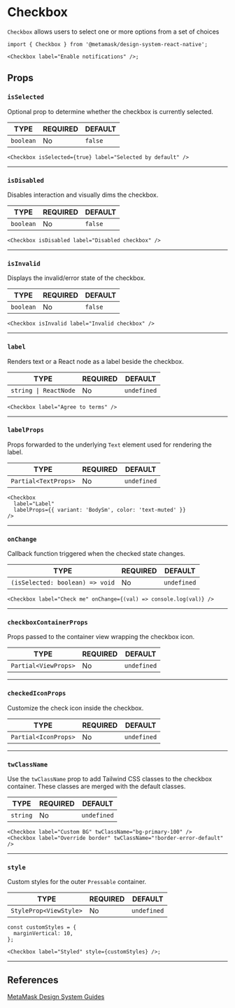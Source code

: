 # Checkbox

`Checkbox` allows users to select one or more options from a set of choices

```tsx
import { Checkbox } from '@metamask/design-system-react-native';

<Checkbox label="Enable notifications" />;
```

## Props

### `isSelected`

Optional prop to determine whether the checkbox is currently selected.

| TYPE      | REQUIRED | DEFAULT |
| --------- | -------- | ------- |
| `boolean` | No       | `false` |

```tsx
<Checkbox isSelected={true} label="Selected by default" />
```

---

### `isDisabled`

Disables interaction and visually dims the checkbox.

| TYPE      | REQUIRED | DEFAULT |
| --------- | -------- | ------- |
| `boolean` | No       | `false` |

```tsx
<Checkbox isDisabled label="Disabled checkbox" />
```

---

### `isInvalid`

Displays the invalid/error state of the checkbox.

| TYPE      | REQUIRED | DEFAULT |
| --------- | -------- | ------- |
| `boolean` | No       | `false` |

```tsx
<Checkbox isInvalid label="Invalid checkbox" />
```

---

### `label`

Renders text or a React node as a label beside the checkbox.

| TYPE                  | REQUIRED | DEFAULT     |
| --------------------- | -------- | ----------- |
| `string \| ReactNode` | No       | `undefined` |

```tsx
<Checkbox label="Agree to terms" />
```

---

### `labelProps`

Props forwarded to the underlying `Text` element used for rendering the label.

| TYPE                 | REQUIRED | DEFAULT     |
| -------------------- | -------- | ----------- |
| `Partial<TextProps>` | No       | `undefined` |

```tsx
<Checkbox
  label="Label"
  labelProps={{ variant: 'BodySm', color: 'text-muted' }}
/>
```

---

### `onChange`

Callback function triggered when the checked state changes.

| TYPE                            | REQUIRED | DEFAULT     |
| ------------------------------- | -------- | ----------- |
| `(isSelected: boolean) => void` | No       | `undefined` |

```tsx
<Checkbox label="Check me" onChange={(val) => console.log(val)} />
```

---

### `checkboxContainerProps`

Props passed to the container view wrapping the checkbox icon.

| TYPE                 | REQUIRED | DEFAULT     |
| -------------------- | -------- | ----------- |
| `Partial<ViewProps>` | No       | `undefined` |

---

### `checkedIconProps`

Customize the check icon inside the checkbox.

| TYPE                 | REQUIRED | DEFAULT     |
| -------------------- | -------- | ----------- |
| `Partial<IconProps>` | No       | `undefined` |

---

### `twClassName`

Use the `twClassName` prop to add Tailwind CSS classes to the checkbox container. These classes are merged with the default classes.

| TYPE     | REQUIRED | DEFAULT     |
| -------- | -------- | ----------- |
| `string` | No       | `undefined` |

```tsx
<Checkbox label="Custom BG" twClassName="bg-primary-100" />
<Checkbox label="Override border" twClassName="!border-error-default" />
```

---

### `style`

Custom styles for the outer `Pressable` container.

| TYPE                   | REQUIRED | DEFAULT     |
| ---------------------- | -------- | ----------- |
| `StyleProp<ViewStyle>` | No       | `undefined` |

```tsx
const customStyles = {
  marginVertical: 10,
};

<Checkbox label="Styled" style={customStyles} />;
```

---

## References

[MetaMask Design System Guides](https://www.notion.so/MetaMask-Design-System-Guides-Design-f86ecc914d6b4eb6873a122b83c12940)
